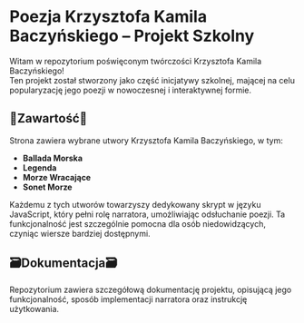 # Poezja Krzysztofa Kamila Baczyńskiego – Projekt Szkolny

Witam w repozytorium poświęconym twórczości Krzysztofa Kamila Baczyńskiego!  
Ten projekt został stworzony jako część inicjatywy szkolnej, mającej na celu popularyzację jego poezji w nowoczesnej i interaktywnej formie.

## 📖Zawartość📖
Strona zawiera wybrane utwory Krzysztofa Kamila Baczyńskiego, w tym:
- **Ballada Morska**
- **Legenda**
- **Morze Wracające**
- **Sonet Morze**

Każdemu z tych utworów towarzyszy dedykowany skrypt w języku JavaScript, który pełni rolę narratora, umożliwiając odsłuchanie poezji. Ta funkcjonalność jest szczególnie pomocna dla osób niedowidzących, czyniąc wiersze bardziej dostępnymi.

## 🗃️Dokumentacja🗃️
Repozytorium zawiera szczegółową dokumentację projektu, opisującą jego funkcjonalność, sposób implementacji narratora oraz instrukcję użytkowania.
